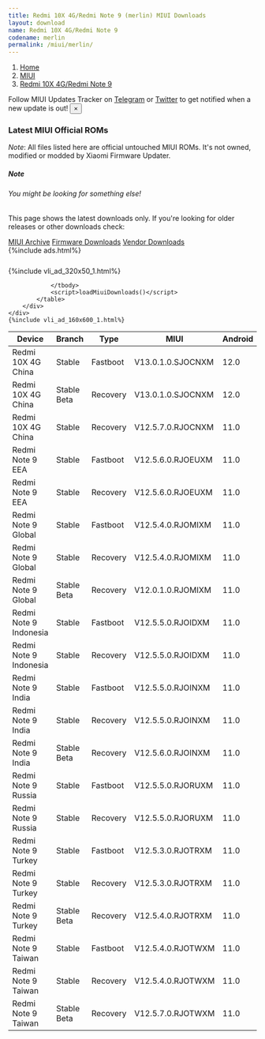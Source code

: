 ```yaml
---
title: Redmi 10X 4G/Redmi Note 9 (merlin) MIUI Downloads
layout: download
name: Redmi 10X 4G/Redmi Note 9
codename: merlin
permalink: /miui/merlin/
---
```

<nav aria-label="breadcrumb">
    <ol class="breadcrumb">
        <li class="breadcrumb-item"><a href="/">Home</a></li>
        <li class="breadcrumb-item"><a href="/miui/">MIUI</a></li>
        <li class="breadcrumb-item active" aria-current="page"><a href="/miui/merlin/">Redmi 10X 4G/Redmi Note 9</a></li>
    </ol>
</nav>
<div class="alert alert-primary alert-dismissible fade show" role="alert">
    Follow MIUI Updates Tracker on <a href="https://t.me/MIUIUpdatesTracker" class="alert-link">Telegram</a>
     or <a href="https://twitter.com/MiFwUpdater" class="alert-link">Twitter</a> to get notified when a new update is out!
    <button type="button" class="close" data-dismiss="alert" aria-label="Close">
        <span aria-hidden="true">&times;</span>
    </button>
</div>

### Latest MIUI Official ROMs
*Note*: All files listed here are official untouched MIUI ROMs. It's not owned, modified or modded by Xiaomi Firmware Updater.
<div class="card">
  <div class="card-body">
    <h5 class="card-title">Note</h5>
    <h6 class="card-subtitle mb-2 text-muted">You might be looking for something else!</h6>
    <p class="card-text">This page shows the latest downloads only.
     If you're looking for older releases or other downloads check:</p>
    <a href="/archive/miui/merlin/" class="card-link">MIUI Archive</a>
    <a href="/firmware/merlin/" class="card-link">Firmware Downloads</a>
    <a href="/vendor/merlin/" class="card-link">Vendor Downloads</a>
  </div>
</div>
{%include ads.html%}
<div class="row justify-content-center">
    <div class="col-10">
        <div class="table-responsive-md" style="margin-top: 25px;">
            {%include vli_ad_320x50_1.html%}
            <table id="miui" class="display dt-responsive nowrap compact table table-striped table-hover table-sm">
                <thead class="thead-dark">
                    <tr>
                        <th data-ref="device">Device</th>
                        <th data-ref="branch">Branch</th>
                        <th data-ref="type">Type</th>
                        <th data-ref="miui">MIUI</th>
                        <th data-ref="android">Android</th>
                        <th data-ref="size">Size</th>
                        <th data-ref="size">Date</th>
                        <th data-ref="link">Link</th>
                    </tr>
                </thead>
                <tbody>
                <tr><td>Redmi 10X 4G China</td><td>Stable</td><td>Fastboot</td><td>V13.0.1.0.SJOCNXM</td><td>12.0</td><td>4.8 GB</td><td>2022-06-07</td><td><a href="/miui/merlin/stable/V13.0.1.0.SJOCNXM/">Download</a></td></tr>
<tr><td>Redmi 10X 4G China</td><td>Stable Beta</td><td>Recovery</td><td>V13.0.1.0.SJOCNXM</td><td>12.0</td><td>3.9 GB</td><td>2022-06-17</td><td><a href="/miui/merlin/stable beta/V13.0.1.0.SJOCNXM/">Download</a></td></tr>
<tr><td>Redmi 10X 4G China</td><td>Stable</td><td>Recovery</td><td>V12.5.7.0.RJOCNXM</td><td>11.0</td><td>3.0 GB</td><td>2022-05-09</td><td><a href="/miui/merlin/stable/V12.5.7.0.RJOCNXM/">Download</a></td></tr>
<tr><td>Redmi Note 9 EEA</td><td>Stable</td><td>Fastboot</td><td>V12.5.6.0.RJOEUXM</td><td>11.0</td><td>4.5 GB</td><td>2022-05-23</td><td><a href="/miui/merlin/stable/V12.5.6.0.RJOEUXM/">Download</a></td></tr>
<tr><td>Redmi Note 9 EEA</td><td>Stable</td><td>Recovery</td><td>V12.5.6.0.RJOEUXM</td><td>11.0</td><td>2.5 GB</td><td>2022-05-27</td><td><a href="/miui/merlin/stable/V12.5.6.0.RJOEUXM/">Download</a></td></tr>
<tr><td>Redmi Note 9 Global</td><td>Stable</td><td>Fastboot</td><td>V12.5.4.0.RJOMIXM</td><td>11.0</td><td>4.5 GB</td><td>2022-03-25</td><td><a href="/miui/merlin/stable/V12.5.4.0.RJOMIXM/">Download</a></td></tr>
<tr><td>Redmi Note 9 Global</td><td>Stable</td><td>Recovery</td><td>V12.5.4.0.RJOMIXM</td><td>11.0</td><td>2.4 GB</td><td>2022-03-31</td><td><a href="/miui/merlin/stable/V12.5.4.0.RJOMIXM/">Download</a></td></tr>
<tr><td>Redmi Note 9 Global</td><td>Stable Beta</td><td>Recovery</td><td>V12.0.1.0.RJOMIXM</td><td>11.0</td><td>2.1 GB</td><td>2021-05-27</td><td><a href="/miui/merlin/stable beta/V12.0.1.0.RJOMIXM/">Download</a></td></tr>
<tr><td>Redmi Note 9 Indonesia</td><td>Stable</td><td>Fastboot</td><td>V12.5.5.0.RJOIDXM</td><td>11.0</td><td>4.0 GB</td><td>2022-04-11</td><td><a href="/miui/merlin/stable/V12.5.5.0.RJOIDXM/">Download</a></td></tr>
<tr><td>Redmi Note 9 Indonesia</td><td>Stable</td><td>Recovery</td><td>V12.5.5.0.RJOIDXM</td><td>11.0</td><td>2.5 GB</td><td>2022-04-15</td><td><a href="/miui/merlin/stable/V12.5.5.0.RJOIDXM/">Download</a></td></tr>
<tr><td>Redmi Note 9 India</td><td>Stable</td><td>Fastboot</td><td>V12.5.5.0.RJOINXM</td><td>11.0</td><td>3.0 GB</td><td>2022-03-30</td><td><a href="/miui/merlin/stable/V12.5.5.0.RJOINXM/">Download</a></td></tr>
<tr><td>Redmi Note 9 India</td><td>Stable</td><td>Recovery</td><td>V12.5.5.0.RJOINXM</td><td>11.0</td><td>2.4 GB</td><td>2022-04-07</td><td><a href="/miui/merlin/stable/V12.5.5.0.RJOINXM/">Download</a></td></tr>
<tr><td>Redmi Note 9 India</td><td>Stable Beta</td><td>Recovery</td><td>V12.5.6.0.RJOINXM</td><td>11.0</td><td>2.4 GB</td><td>2022-07-04</td><td><a href="/miui/merlin/stable beta/V12.5.6.0.RJOINXM/">Download</a></td></tr>
<tr><td>Redmi Note 9 Russia</td><td>Stable</td><td>Fastboot</td><td>V12.5.5.0.RJORUXM</td><td>11.0</td><td>4.0 GB</td><td>2022-05-13</td><td><a href="/miui/merlin/stable/V12.5.5.0.RJORUXM/">Download</a></td></tr>
<tr><td>Redmi Note 9 Russia</td><td>Stable</td><td>Recovery</td><td>V12.5.5.0.RJORUXM</td><td>11.0</td><td>2.5 GB</td><td>2022-05-20</td><td><a href="/miui/merlin/stable/V12.5.5.0.RJORUXM/">Download</a></td></tr>
<tr><td>Redmi Note 9 Turkey</td><td>Stable</td><td>Fastboot</td><td>V12.5.3.0.RJOTRXM</td><td>11.0</td><td>3.9 GB</td><td>2022-02-16</td><td><a href="/miui/merlin/stable/V12.5.3.0.RJOTRXM/">Download</a></td></tr>
<tr><td>Redmi Note 9 Turkey</td><td>Stable</td><td>Recovery</td><td>V12.5.3.0.RJOTRXM</td><td>11.0</td><td>2.5 GB</td><td>2022-02-22</td><td><a href="/miui/merlin/stable/V12.5.3.0.RJOTRXM/">Download</a></td></tr>
<tr><td>Redmi Note 9 Turkey</td><td>Stable Beta</td><td>Recovery</td><td>V12.5.4.0.RJOTRXM</td><td>11.0</td><td>2.5 GB</td><td>2022-04-20</td><td><a href="/miui/merlin/stable beta/V12.5.4.0.RJOTRXM/">Download</a></td></tr>
<tr><td>Redmi Note 9 Taiwan</td><td>Stable</td><td>Fastboot</td><td>V12.5.4.0.RJOTWXM</td><td>11.0</td><td>3.6 GB</td><td>2022-03-30</td><td><a href="/miui/merlin/stable/V12.5.4.0.RJOTWXM/">Download</a></td></tr>
<tr><td>Redmi Note 9 Taiwan</td><td>Stable</td><td>Recovery</td><td>V12.5.4.0.RJOTWXM</td><td>11.0</td><td>2.4 GB</td><td>2022-04-07</td><td><a href="/miui/merlin/stable/V12.5.4.0.RJOTWXM/">Download</a></td></tr>
<tr><td>Redmi Note 9 Taiwan</td><td>Stable Beta</td><td>Recovery</td><td>V12.5.7.0.RJOTWXM</td><td>11.0</td><td>2.4 GB</td><td>2022-06-23</td><td><a href="/miui/merlin/stable beta/V12.5.7.0.RJOTWXM/">Download</a></td></tr>

                </tbody>
                <script>loadMiuiDownloads()</script>
            </table>
        </div>
    </div>
    {%include vli_ad_160x600_1.html%}
</div>

